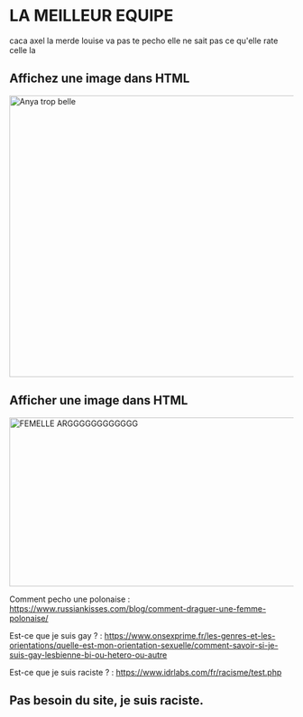 # LA MEILLEUR EQUIPE
caca
axel la merde
louise va pas te pecho
elle ne sait pas ce qu'elle rate celle la 
<body>
  <h2>Affichez une image dans HTML</h2>
	<a href="https://fr.victoriassecret.com/fr/?cm_mmc=SEM-_-MicrosoftAds-_-FR_FR_Brand_Pure-_-Pure&&msclkid=3dd85b8d3a3b1bb9afe93c9dd8e522c0&utm_source=bing&utm_medium=cpc&utm_campaign=FR_FR_Brand_Pure&utm_term=Victoria%27s%20Secret&utm_content=Pure&gclid=3dd85b8d3a3b1bb9afe93c9dd8e522c0&gclsrc=3p.ds">
		<img src="anya.JPG" alt="Anya trop belle" height="500" width="720">
	</a>
	<h2>Afficher une image dans HTML</h2>
	<a href="https://fr.wiktionary.org/wiki/gode-ceinture">
		<img src="meuf.jpeg" alt="FEMELLE ARGGGGGGGGGGGG " height="300" width="1200">
	</a>
</body>

Comment pecho une polonaise :
https://www.russiankisses.com/blog/comment-draguer-une-femme-polonaise/

Est-ce que je suis gay ? :
https://www.onsexprime.fr/les-genres-et-les-orientations/quelle-est-mon-orientation-sexuelle/comment-savoir-si-je-suis-gay-lesbienne-bi-ou-hetero-ou-autre

Est-ce que je suis raciste ? :
https://www.idrlabs.com/fr/racisme/test.php
<h2>Pas besoin du site, je suis raciste.</h2>
